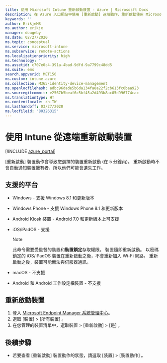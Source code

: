 ```yaml
---
title: 使用 Microsoft Intune 重新啟動裝置 - Azure | Micrososft Docs
description: 在 Azure 入口網站中使用 [重新啟動] 遠端動作，重新啟動使用 Microsoft Intune 的 Windows 和 iOS/iPadOS 裝置。
keywords: ''
author: ErikjeMS
ms.author: erikje
manager: dougeby
ms.date: 02/27/2020
ms.topic: conceptual
ms.service: microsoft-intune
ms.subservice: remote-actions
ms.localizationpriority: high
ms.technology: ''
ms.assetid: c707e0c4-391a-4bad-9dfd-9a7799c48dd5
ms.suite: ems
search.appverid: MET150
ms.custom: intune-azure
ms.collection: M365-identity-device-management
ms.openlocfilehash: adbc96dade5b6da134fa8a22f2cb613fc0baa923
ms.sourcegitcommit: e2567b5beaf6c5bf45a2d493b8ac05d996774cac
ms.translationtype: HT
ms.contentlocale: zh-TW
ms.lasthandoff: 03/27/2020
ms.locfileid: "80326315"
---
```

# <a name="remotely-restart-devices-with-intune"></a>使用 Intune 從遠端重新啟動裝置


[!INCLUDE [azure_portal](../includes/azure_portal.md)]

[重新啟動]  裝置動作會導致您選擇的裝置重新啟動 (在 5 分鐘內)。 重新啟動時不會自動通知裝置擁有者，所以他們可能會遺失工作。

## <a name="supported-platforms"></a>支援的平台

- Windows - 支援 Windows 8.1 和更新版本
- Windows Phone - 支援 Windows Phone 8.1 和更新版本
- Android Kiosk 裝置 - Android 7.0 和更新版本上可支援
- iOS/iPadOS - 支援

    > [!Note]  
    > 此命令需要受監督的裝置和**裝置鎖定**存取權限。 裝置隨即重新啟動。 以密碼鎖定的 iOS/iPadOS 裝置在重新啟動之後，不會重新加入 Wi-Fi 網路。 重新啟動之後，裝置可能無法與伺服器通訊。
- macOS - 不支援
- Android 和 Android 工作設定檔裝置 - 不支援

## <a name="restart-a-device"></a>重新啟動裝置

1. 登入 [Microsoft Endpoint Manager 系統管理中心](https://go.microsoft.com/fwlink/?linkid=2109431)。
3. 選取 [裝置]   > [所有裝置]  。
4. 在您管理的裝置清單中，選取裝置 > [重新啟動]   > [是]  。

## <a name="next-steps"></a>後續步驟

- 若要查看 [重新啟動]  裝置動作的狀態，請選取 [裝置]   > [裝置動作]  。
